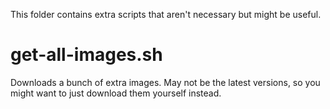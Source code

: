 This folder contains extra scripts that aren't necessary but might be useful.

# get-all-images.sh

Downloads a bunch of extra images. May not be the latest versions, so you might want to just download them yourself instead.
